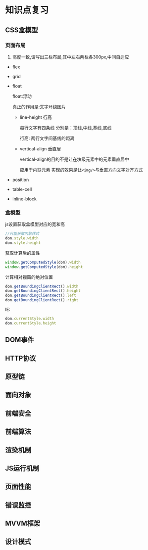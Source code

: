 # 知识点复习

## CSS盒模型

### 页面布局

1. 高度一致,请写出三栏布局,其中左右两栏各300px,中间自适应

- flex

- grid 

- float

    float:浮动

    真正的作用是:文字环绕图片

    - line-height 行高

        每行文字有四条线 分别是：顶线,中线,基线,底线

        行高: 两行文字间基线的距离
        
    - vertical-align 垂直居

        vertical-align的目的不是让在块级元素中的元素垂直居中

         应用于内联元素 实现的效果是让`<img/>`与垂直方向文字对齐方式  


- position

- table-cell

- inline-block

### 盒模型

js设置获取盒模型对应的宽和高

```js
//只能获取内联样式
dom.style.width
dom.style.height
```

获取计算后的属性

```js
window.getComputedStyle(dom).width
window.getComputedStyle(dom).height
```

计算相对视窗的绝对位置

```js
dom.getBoundingClientRect().width
dom.getBoundingClientRect().height
dom.getBoundingClientRect().left
dom.getBoundingClientRect().right
```

IE:

```js
dom.currentStyle.width
dom.currentStyle.height
```

## DOM事件

## HTTP协议

## 原型链

## 面向对象

## 前端安全

## 前端算法

## 渲染机制

## JS运行机制

## 页面性能

## 错误监控

## MVVM框架

## 设计模式  